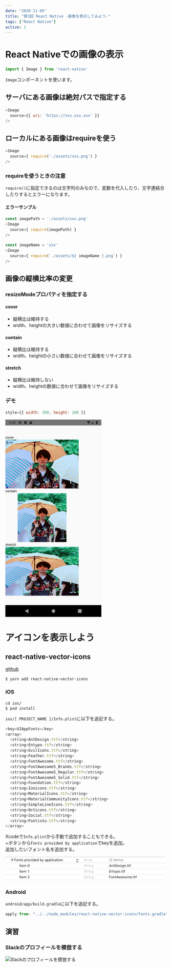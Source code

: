 ```yaml
---
date: "2020-11-05"
title: "第3回 React Native -画像を表示してみよう-"
tags: ["React Native"]
active: 1
---
```


# React Nativeでの画像の表示
```js
import { Image } from 'react-native'
```

`Image`コンポーネントを使います。

## サーバにある画像は絶対パスで指定する
```js
<Image
  source={{ uri: 'https://xxx.xxx.xxx' }}
/>
```

## ローカルにある画像はrequireを使う
```js
<Image
  source={ require('./assets/xxx.png') }
/>
```

### requireを使うときの注意
`require()`に指定できるのは文字列のみなので、変数を代入したり、文字連結合したりするとエラーになります。

#### エラーサンプル
```js
const imagePath = './assets/xxx.png'
<Image
  source={ require(imagePath) }
/>
```

```js
const imageName = 'xxx'
<Image
  source={ require(`./assets/${ imageName }.png`) }
/>
```

## 画像の縦横比率の変更
### resizeModeプロパティを指定する

#### cover
- 縦横比は維持する
- width、heightの大きい数値に合わせて画像をリサイズする

#### contain
- 縦横比は維持する
- width、heightの小さい数値に合わせて画像をリサイズする

#### stretch
- 縦横比は維持しない
- width、heightの数値に合わせて画像をリサイズする

### デモ
```js
style={{ width: 300, height: 200 }}
```

<img src="./003.png" width="300" alt="">

# アイコンを表示しよう

## react-native-vector-icons
[github](https://github.com/oblador/react-native-vector-icons)

```
$ yarn add react-native-vector-icons
```

### iOS
```
cd ios/
$ pod install
```


`ios/[ PROJECT_NAME ]/Info.plist`に以下を追記する。

```js
<key>UIAppFonts</key>
<array>
  <string>AntDesign.ttf</string>
  <string>Entypo.ttf</string>
  <string>EvilIcons.ttf</string>
  <string>Feather.ttf</string>
  <string>FontAwesome.ttf</string>
  <string>FontAwesome5_Brands.ttf</string>
  <string>FontAwesome5_Regular.ttf</string>
  <string>FontAwesome5_Solid.ttf</string>
  <string>Foundation.ttf</string>
  <string>Ionicons.ttf</string>
  <string>MaterialIcons.ttf</string>
  <string>MaterialCommunityIcons.ttf</string>
  <string>SimpleLineIcons.ttf</string>
  <string>Octicons.ttf</string>
  <string>Zocial.ttf</string>
  <string>Fontisto.ttf</string>
</array>
```

Xcodeで`Info.plist`から手動で追加することもできる。  
+ボタンから`Fonts provided by application`でkeyを追加。  
追加したいフォント名を追加する。

<img src="./001.png" width="500" alt="Xcodeで手動で追加">

### Android

`android/app/build.gradle`に以下を追記する。

```js
apply from: "../../node_modules/react-native-vector-icons/fonts.gradle"
```

## 演習
### Slackのプロフィールを模倣する
<img src="./002.gif" width="250" alt="Slackのプロフィールを模倣する">
